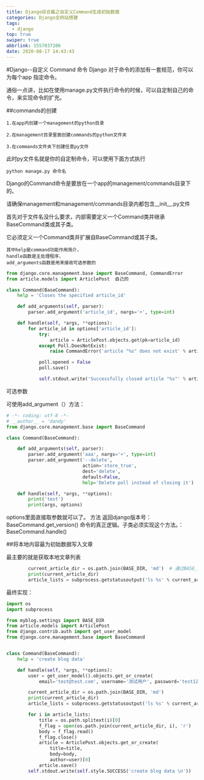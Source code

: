```yaml
---
title: Django综合篇之自定义Command生成初始数据
categories: Django全网站搭建
tags:
  - django
top: true
swiper: true
abbrlink: 1557037206
date: 2020-08-17 14:43:43
---
```

#Django--自定义 Command 命令
Django 对于命令的添加有一套规范，你可以为每个app 指定命令。

通俗一点讲，比如在使用manage.py文件执行命令的时候，可以自定制自己的命令，来实现命令的扩充。

##commands的创建

    1.在app内创建一个management的python目录
    
    2.在management目录里面创建commands的python文件夹
    
    3.在commands文件夹下创建任意py文件

此时py文件名就是你的自定制命令，可以使用下面方式执行
```shell script
python manage.py 命令名
```
Django的Command命令是要放在一个app的management/commands目录下的。

请确保management和management/commands目录内都包含__init__.py文件

  首先对于文件名没什么要求，内部需要定义一个Command类并继承BaseCommand类或其子类。

它必须定义一个Command类并扩展自BaseCommand或其子类。

    其中help是command功能作用简介，
    handle函数是主处理程序，
    add_arguments函数是用来接收可选参数的
```python
from django.core.management.base import BaseCommand, CommandError
from article.models import ArticlePost  自己的

class Command(BaseCommand):
    help = 'Closes the specified article_id'

    def add_arguments(self, parser):
        parser.add_argument('article_id', nargs='+', type=int)

    def handle(self, *args, **options):
        for article_id in options['article_id']:
            try:
                article = ArticlePost.objects.get(pk=article_id)
            except Poll.DoesNotExist:
                raise CommandError('article "%s" does not exist' % article_id)

            poll.opened = False
            poll.save()

            self.stdout.write('Successfully closed article "%s"' % article_id)
```
可选参数

可使用add_argument（）方法：
```python
# -*- coding: utf-8 -*-
# __author__ = 'dandy'
from django.core.management.base import BaseCommand

class Command(BaseCommand):

    def add_arguments(self, parser):
        parser.add_argument('aaa', nargs='+', type=int)
        parser.add_argument('--delete',
                            action='store_true',
                            dest='delete',
                            default=False,
                            help='Delete poll instead of closing it')

    def handle(self, *args, **options):
        print('test')
        print(args, options)
```
options里面直接取参数就可以了。
方法
返回django版本号：BaseCommand.get_version() 
命令的真正逻辑。子类必须实现这个方法。：BaseCommand.handle()

##将本地内容最为初始数据写入文章

最主要的就是获取本地文章列表
```python
        current_article_dir = os.path.join(BASE_DIR, 'md')	# 通过BASE_DIR 找到存贮文章的目录
        print(current_article_dir)
        article_lists = subprocess.getstatusoutput('ls %s' % current_article_dir)[1].split('\n')  #通过subprocess 命令得到当前目录下的内容
```

最终实现：
```python
import os
import subprocess

from myblog.settings import BASE_DIR
from article.models import ArticlePost
from django.contrib.auth import get_user_model
from django.core.management.base import BaseCommand


class Command(BaseCommand):
    help = 'create blog data'

    def handle(self, *args, **options):
        user = get_user_model().objects.get_or_create(
            email='test@test.com', username='测试用户', password='test123456')[0]

        current_article_dir = os.path.join(BASE_DIR, 'md')
        print(current_article_dir)
        article_lists = subprocess.getstatusoutput('ls %s' % current_article_dir)[1].split('\n')

        for i in article_lists:
            title = os.path.splitext(i)[0]
            f_flag = open(os.path.join(current_article_dir, i), 'r')
            body = f_flag.read()
            f_flag.close()
            article = ArticlePost.objects.get_or_create(
                title=title,
                body=body,
                author=user)[0]
            article.save()
        self.stdout.write(self.style.SUCCESS('create blog data \n'))

```


